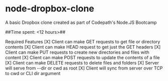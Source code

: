 # node-dropbox-clone

A basic Dropbox clone created as part of Codepath's Node.JS Bootcamp

##Time spent: <12 hours>##

Required Features
    [X] Client can make GET requests to get file or directory contents
    [X] Client can make HEAD request to get just the GET headers
    [X] Client can make PUT requests to create new directories and files with content
    [X] Client can make POST requests to update the contents of a file
    [X] Client can make DELETE requests to delete files and folders
    [X] Server will serve from --dir or cwd as root
    [X] Client will sync from server over TCP to cwd or CLI dir argument

